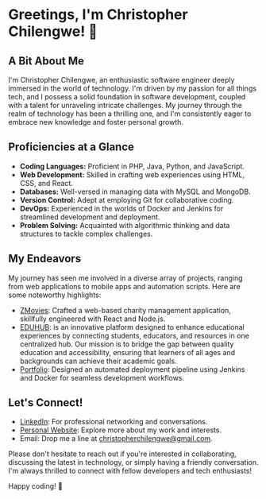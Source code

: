 # Greetings, I'm Christopher Chilengwe! 👋

## A Bit About Me
I'm Christopher Chilengwe, an enthusiastic software engineer deeply immersed in the world of technology. I'm driven by my passion for all things tech, and I possess a solid foundation in software development, coupled with a talent for unraveling intricate challenges. My journey through the realm of technology has been a thrilling one, and I'm consistently eager to embrace new knowledge and foster personal growth.

## Proficiencies at a Glance
- **Coding Languages:** Proficient in PHP, Java, Python, and JavaScript.
- **Web Development:** Skilled in crafting web experiences using HTML, CSS, and React.
- **Databases:** Well-versed in managing data with MySQL and MongoDB.
- **Version Control:** Adept at employing Git for collaborative coding.
- **DevOps:** Experienced in the worlds of Docker and Jenkins for streamlined development and deployment.
- **Problem Solving:** Acquainted with algorithmic thinking and data structures to tackle complex challenges.

## My Endeavors
My journey has seen me involved in a diverse array of projects, ranging from web applications to mobile apps and automation scripts. Here are some noteworthy highlights:

- [ZMovies](https://zamoviez.000webhostapp.com): Crafted a web-based charity management application, skillfully engineered with React and Node.js.
- [EDUHUB](https://eduhub.kesug.com/?i=1): is an innovative platform designed to enhance educational experiences by connecting students, educators, and resources in one centralized hub. Our mission is to bridge the gap between quality education and accessibility, ensuring that learners of all ages and backgrounds can achieve their academic goals.
- [Portfolio](https:Chilengwe-Christopher.github.io): Designed an automated deployment pipeline using Jenkins and Docker for seamless development workflows.

## Let's Connect!
- [LinkedIn](https://www.linkedin.com/in/christopher-chilengwe): For professional networking and conversations.
- [Personal Website](https://www.Christopher-Chilengwe.github.io): Explore more about my work and interests.
- Email: Drop me a line at christopherchilengwe@gmail.com.

Please don't hesitate to reach out if you're interested in collaborating, discussing the latest in technology, or simply having a friendly conversation. I'm always thrilled to connect with fellow developers and tech enthusiasts!

Happy coding! 🚀
